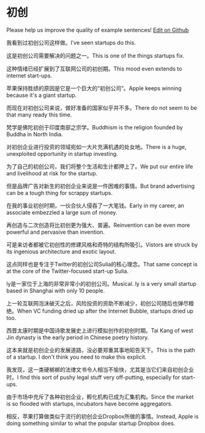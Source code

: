 # 初创

Please help us improve the quality of example sentences! [Edit on Github](https://github.com/jiyushe/jiyu-example-sentence-source/blob/main/chinese/chuchuang.md)

<p><span class="chinese">我看到过初创公司这样做。</span><span class="english">I’ve seen startups do this.</span></p>

<p><span class="chinese">这是初创公司需要解决的问题之一。</span><span class="english">This is one of the things startups fix.</span></p>

<p><span class="chinese">这种情绪已经扩展到了互联网公司的初创期。</span><span class="english">This mood even extends to internet start-ups.</span></p>

<p><span class="chinese">苹果保持胜绩的原因是它是一个巨大的“初创公司”。</span><span class="english">Apple keeps winning because it's a giant startup.</span></p>

<p><span class="chinese">而现在对初创公司来说，做好准备的国家似乎并不多。</span><span class="english">There do not seem to be that many ready this time.</span></p>

<p><span class="chinese">梵学是佛陀初创于印度南部之宗学。</span><span class="english">Buddhism is the religion founded by Buddha in North India.</span></p>

<p><span class="chinese">对初创企业进行投资的领域宛如一大片充满机遇的处女地。</span><span class="english">There is a huge, unexploited opportunity in startup investing.</span></p>

<p><span class="chinese">为了自己的初创公司，我们将整个生活和生计都押上了。</span><span class="english">We put our entire life and livelihood at risk for the startup.</span></p>

<p><span class="chinese">但是品牌广告对新生的初创企业来说是一件困难的事情。</span><span class="english">But brand advertising can be a tough thing for scrappy startups.</span></p>

<p><span class="chinese">在我的事业初创时期，一伙合伙人侵吞了一大笔钱。</span><span class="english">Early in my career, an associate embezzled a large sum of money.</span></p>

<p><span class="chinese">再创造与二次创造将比初创更为强大、普遍。</span><span class="english">Reinvention can be even more powerful and pervasive than invention.</span></p>

<p><span class="chinese">可是来访者都被它初创性的修建风格和奇特的结构所吸引。</span><span class="english">Vistors are struck by its ingenious architecture and exotic layout.</span></p>

<p><span class="chinese">这点同样也是专注于Twitter的初创公司Sulia的核心理念。</span><span class="english">That same concept is at the core of the Twitter-focused start-up Sulia.</span></p>

<p><span class="chinese">ly是一家位于上海的非常非常小的初创公司。</span><span class="english">Musical. ly is a very small startup based in Shanghai with only 10 people.</span></p>

<p><span class="chinese">上一轮互联网泡沫破灭之后，风险投资的资助不断减少，初创公司随后也弹尽粮绝。</span><span class="english">When VC funding dried up after the Internet Bubble, startups dried up too.</span></p>

<p><span class="chinese">西晋太康时期是中国诗歌发展史上进行模拟创作的初创时期。</span><span class="english">Tai Kang of west Jin dynasty is the early period in Chinese poetry history.</span></p>

<p><span class="chinese">这本来就是初创企业的发展道路，没必要郑重其事地昭告天下。</span><span class="english">This is the path of a startup. I don't think you need to make this explicit.</span></p>

<p><span class="chinese">我发现，这一类硬梆梆的法律文书令人相当不愉快，尤其是当它们来自初创企业时。</span><span class="english">I find this sort of pushy legal stuff very off-putting, especially for start-ups.</span></p>

<p><span class="chinese">由于市场中充斥了各种初创企业，孵化机构已成为汇集机构。</span><span class="english">Since the market is so flooded with startups, incubators have become aggregators.</span></p>

<p><span class="chinese">相反，苹果打算做类似于流行的初创企业Dropbox所做的事情。</span><span class="english">Instead, Apple is doing something similar to what the popular startup Dropbox does.</span></p>

